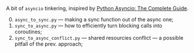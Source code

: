 A bit of `asyncio` tinkering, inspired by [Python Asyncio: The Complete Guide](https://superfastpython.com/python-asyncio/).

0. `async_to_sync.py` — making a sync function out of the async one;
1. `sync_to_async.py` — how to efficiently turn blocking calls into coroutines;
2. `sync_to_async_conflict.py` — shared resourcies conflict — a possible pitfall of the prev. approach;